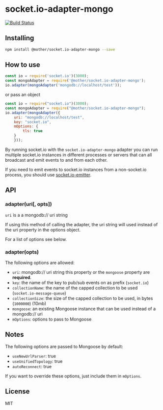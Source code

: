 # socket.io-adapter-mongo

[![Build Status](https://travis-ci.org/mother/socket.io-adapter-mongo.svg?branch=master)](https://travis-ci.org/mother/socket.io-adapter-mongo)

## Installing

```sh
npm install @mother/socket.io-adapter-mongo --save
```

## How to use

```js
const io = require('socket.io')(3000);
const mongoAdapter = require('@mother/socket.io-adapter-mongo');
io.adapter(mongoAdapter('mongodb://localhost/test'));
```

or pass an object

```js
const io = require("socket.io")(3000);
const mongoAdapter = require("@mother/socket.io-adapter-mongo");
io.adapter(mongoAdapter({
	uri: "mongodb://localhost/test",
	key: "socket.io",
	mOptions: {
		tls: true
	}
	}));
```

By running socket.io with the `socket.io-adapter-mongo` adapter you can run
multiple socket.io instances in different processes or servers that can
all broadcast and emit events to and from each other.

If you need to emit events to socket.io instances from a non-socket.io
process, you should use [socket.io-emitter](https://github.com/socketio/socket.io-emitter).

## API

### adapter(uri[, opts])

`uri` is a a mongodb:// uri string

If using this method of calling the adapter, the uri string will used instead of the uri property in the options object.

For a list of options see below.

### adapter(opts)

The following options are allowed:

- `uri`: mongodb:// uri string this property or the `mongoose` property are **required**.
- `key`: the name of the key to pub/sub events on as prefix (`socket.io`)
- `collectionName`: the name of the capped collection to be used (`socket.io-message-queue`)
- `collectionSize`: the size of the capped collection to be used, in bytes (`1000000`) (10mb)
- `mongoose`: an existing Mongoose instance that can be used instead of a mongodb:// uri
- `mOptions`: options to pass to Mongoose

## Notes

The following options are passed to Mongoose by default:

- `useNewUrlParser`: true
- `useUnifiedTopology`: true
- `autoReconnect`: true

If you want to override these options, just include them in `mOptions`.

## License

MIT
